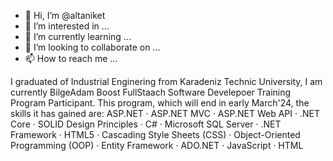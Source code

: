 - 👋 Hi, I’m @altaniket
- 👀 I’m interested in ...
- 🌱 I’m currently learning ...
- 💞️ I’m looking to collaborate on ...
- 📫 How to reach me ...

I graduated of Industrial Enginering from Karadeniz Technic University, I am currently BilgeAdam Boost FullStaach Software Develepoer Training Program Participant. This program, which will end in early March'24, the skills it has gained are: ASP.NET · ASP.NET MVC · ASP.NET Web API · .NET Core · SOLID Design Principles · C# · Microsoft SQL Server · .NET Framework · HTML5 · Cascading Style Sheets (CSS) · Object-Oriented Programming (OOP) · Entity Framework · ADO.NET · JavaScript · HTML 


<!---
Altan is a ✨ special ✨ repository because its `README.md` (this file) appears on your GitHub profile.
You can click the Preview link to take a look at your changes.
--->
